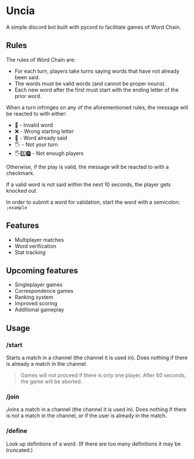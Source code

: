 # Uncia

A simple discord bot built with pycord to facilitate games of Word Chain.

## Rules

The rules of Word Chain are:

- For each turn, players take turns saying words that have not already been said.
- The words must be valid words (and cannot be proper nouns).
- Each new word after the first must start with the ending letter of the prior word.

When a turn infringes on any of the aforementioned rules, the message will be reacted to with either:

- 🚫 - Invalid word
- ❌ - Wrong starting letter
- 🔄 - Word already said
- 🖐️ - Not your turn
- 🖐️1️⃣🅿️ - Not enough players

Otherwise, if the play is valid, the message will be reacted to with a checkmark.

If a valid word is not said within the next 10 seconds, the player gets knocked out.

In order to submit a word for validation, start the word with a semicolon: `;example`

## Features

- Multiplayer matches
- Word verification
- Stat tracking

## Upcoming features

- Singleplayer games
- Correspondence games
- Ranking system
- Improved scoring
- Additional gameplay

## Usage

### /start

Starts a match in a channel (the channel it is used in). Does nothing if there is already a match in the channel.

> Games will not proceed if there is only one player. After 60 seconds, the game will be aborted.

### /join

Joins a match in a channel (the channel it is used in). Does nothing if there is not a match in the channel, or if the user is already in the match.

### /define

Look up defintions of a word. (If there are too many definitions it may be truncated.)

